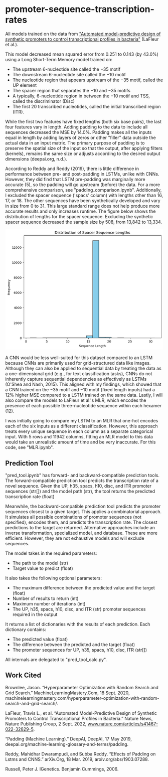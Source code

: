# promoter-sequence-transcription-rates

All models trained on the data from ["Automated model-predictive design of synthetic promoters to control transcriptional profiles in bacteria"](https://www.nature.com/articles/s41467-022-32829-5) (LaFleur et al.).

This model decreased mean squared error from 0.251 to 0.143 (by 43.0%) using a Long Short-Term Memory model trained on:
* The upstream 6-nucleotide site called the −35 motif
* The downstream 6-nucleotide site called the −10 motif
* The nucleotide region that appears upstream of the −35 motif, called the UP element
* The spacer region that separates the −10 and −35 motifs
* A typically, 6-nucleotide region in between the −10 motif and TSS, called the discriminator (Disc)
* The first 20 transcribed nucleotides, called the initial transcribed region (ITR).

While the first two features have fixed lengths (both six base pairs), the last four features vary in length. Adding padding to the data to include all sequences decreased the MSE by 14.0%. Padding makes all the inputs equal in length by adding layers of zeros or other "filler" data outside the actual data in an input matrix. The primary purpose of padding is to preserve the spatial size of the input so that the output, after applying filters (kernels), remains the same size or adjusts according to the desired output dimensions (deepai.org, n.d.). 

According to Reddy and Reddy (2019), there is little difference in performance between pre- and post-padding in LSTMs, unlike with CNNs. However, they did find that LSTM pre-padding was marginally more accurate (5), so the padding will go upstream (before) the data. For a more comprehensive comparison, see "padding_comparison.ipynb". Additionally, I excluded the spacer sequence ('spacs' column) with lengths other than 16, 17, or 18. The other sequences have been synthetically developed and vary in size from 0 to 31. This large standard range does not help produce more accurate results and only increases runtime. The figure below shows the distribution of lengths for the spacer sequence. Excluding the synthetic spacer sequence decreased the sample size by 508, from 13,842 to 13,334.

![distribution of spacer sequence lengths](image.png)

A CNN would be less well-suited for this dataset compared to an LSTM because CNNs are primarily used for grid-structured data like images. Although they can also be applied to sequential data by treating the data as a one-dimensional grid (e.g., for text classification tasks), CNNs do not inherently capture sequential dependencies as effectively as LSTMs (O'Shea and Nash, 2015). This aligned with my findings, which showed that a CNN trained on the −35 motif and −10 motif (fixed length inputs) had a 12% higher MSE compared to a LSTM trained on the same data. Lastly, I will also compare the models to LaFleur et al.'s MLR, which encodes the presence of each possible three-nucleotide sequence within each hexamer (12).

I was initially going to compare my LSTM to an MLR that one-hot encodes each of the six inputs as a different classification. However, this approach treats every unique sequence in each column as a separate categorical input. With 5 rows and 11942 columns, fitting an MLR model to this data would take an unrealistic amount of time and be very inaccurate. For this code, see "MLR.ipynb".

## Prediction Tool

"pred_tool.ipynb" has forward- and backward-compatible prediction tools. The forward-compatible prediction tool predicts the transcription rate of a novel sequence. Given the UP, h35, spacs, h10, disc, and ITR promoter sequences (str[]) and the model path (str), the tool returns the predicted transcription rate (float)

Meanwhile, the backward-compatible prediction tool predicts the promoter sequences closest to a given target. This applies a combinatorial approach. It simulates all possible combinations of promoter sequences (not specified), encodes them, and predicts the transcription rate. The closest predictions to the target are returned. Alternative approaches include an inverse transformation, specialized model, and database. These are more efficient. However, they are not exhaustive models and will exclude sequences.

The model takes in the required parameters:
* The path to the model (str)
* Target value to predict (float)

It also takes the following optional parameters:
* The maximum difference between the predicted value and the target (float)
* Number of results to return (int)
* Maximum number of iterations (int)
* The UP, h35, spacs, h10, disc, and ITR (str) promoter sequences required in the output

It returns a list of dictionaries with the results of each prediction. Each dictionary contains:
* The predicted value (float)
* The difference between the predicted and the target (float)
* The promoter sequences for UP, h35, spacs, h10, disc, ITR (str[])

All internals are delegated to "pred_tool_calc.py".

## Work Cited

Brownlee, Jason. “Hyperparameter Optimization with Random Search and Grid Search.” MachineLearningMastery.Com, 18 Sept. 2020, machinelearningmastery.com/hyperparameter-optimization-with-random-search-and-grid-search/.

LaFleur, Travis L., et al. “Automated Model-Predictive Design of Synthetic Promoters to Control Transcriptional Profiles in Bacteria.” Nature News, Nature Publishing Group, 2 Sept. 2022, www.nature.com/articles/s41467-022-32829-5.

“Padding (Machine Learning).” DeepAI, DeepAI, 17 May 2019, deepai.org/machine-learning-glossary-and-terms/padding.

Reddy, Mahidhar Dwarampudi, and Subba Reddy. “Effects of Padding on Lstms and CNNS.” arXiv.Org, 18 Mar. 2019, arxiv.org/abs/1903.07288.

Russell, Peter J. IGenetics. Benjamin Cummings, 2006.
